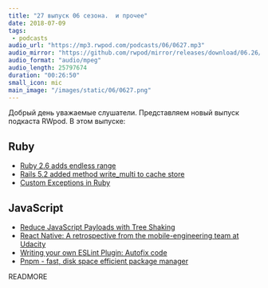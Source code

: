 ```yaml
---
title: "27 выпуск 06 сезона.  и прочее"
date: 2018-07-09
tags:
 - podcasts
audio_url: "https://mp3.rwpod.com/podcasts/06/0627.mp3"
audio_mirror: "https://github.com/rwpod/mirror/releases/download/06.26/0627.mp3"
audio_format: "audio/mpeg"
audio_length: 25797674
duration: "00:26:50"
small_icon: mic
main_image: "/images/static/06/0627.png"
---
```


Добрый день уважаемые слушатели. Представляем новый выпуск подкаста RWpod. В этом выпуске:

## Ruby

 - [Ruby 2.6 adds endless range](https://blog.bigbinary.com/2018/07/04/ruby-2-6-adds-endless-range.html)
 - [Rails 5.2 added method write_multi to cache store](https://blog.bigbinary.com/2018/07/03/rails-5.2-adds-write_multi-for-cache-writes)
 - [Custom Exceptions in Ruby](https://blog.appsignal.com/2018/07/03/custom-exceptions-in-ruby.html)

## JavaScript

 - [Reduce JavaScript Payloads with Tree Shaking](https://developers.google.com/web/fundamentals/performance/optimizing-javascript/tree-shaking/)
 - [React Native: A retrospective from the mobile-engineering team at Udacity](https://engineering.udacity.com/react-native-a-retrospective-from-the-mobile-engineering-team-at-udacity-89975d6a8102)
 - [Writing your own ESLint Plugin: Autofix code](https://frontendmayhem.com/writing-your-own-eslint-plugin-autofix-code/)
 - [Pnpm - fast, disk space efficient package manager](https://pnpm.js.org/)

READMORE

